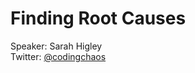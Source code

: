 # Finding Root Causes
Speaker: Sarah Higley  
Twitter: [@codingchaos](https://twitter.com/codingchaos)

## 
